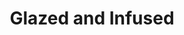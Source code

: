 ---
title: "Glazed and Infused"
url: /chicago/glazed-and-infused-east-hubbard-street/
shop: bakery
---